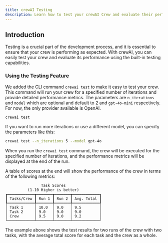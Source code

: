 ```yaml
---
title: crewAI Testing
description: Learn how to test your crewAI Crew and evaluate their performance.
---
```


## Introduction

Testing is a crucial part of the development process, and it is essential to ensure that your crew is performing as expected. With crewAI, you can easily test your crew and evaluate its performance using the built-in testing capabilities.

### Using the Testing Feature

We added the CLI command `crewai test` to make it easy to test your crew. This command will run your crew for a specified number of iterations and provide detailed performance metrics. The parameters are `n_iterations` and `model` which are optional and default to 2 and `gpt-4o-mini` respectively. For now, the only provider available is OpenAI.

```bash
crewai test
```

If you want to run more iterations or use a different model, you can specify the parameters like this:

```bash
crewai test --n_iterations 5 --model gpt-4o
```

When you run the `crewai test` command, the crew will be executed for the specified number of iterations, and the performance metrics will be displayed at the end of the run.

A table of scores at the end will show the performance of the crew in terms of the following metrics:

```
                Task Scores
          (1-10 Higher is better)
┏━━━━━━━━━━━━┳━━━━━━━┳━━━━━━━┳━━━━━━━━━━━━┓
┃ Tasks/Crew ┃ Run 1 ┃ Run 2 ┃ Avg. Total ┃
┡━━━━━━━━━━━━╇━━━━━━━╇━━━━━━━╇━━━━━━━━━━━━┩
│ Task 1     │ 10.0  │ 9.0   │ 9.5        │
│ Task 2     │ 9.0   │ 9.0   │ 9.0        │
│ Crew       │ 9.5   │ 9.0   │ 9.2        │
└────────────┴───────┴───────┴────────────┘
```

The example above shows the test results for two runs of the crew with two tasks, with the average total score for each task and the crew as a whole.
